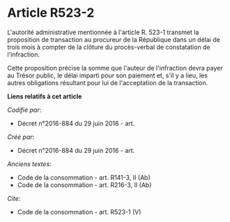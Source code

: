 # Article R523-2

L'autorité administrative mentionnée à l'article R. 523-1 transmet la proposition de transaction au procureur de la
République dans un délai de trois mois à compter de la clôture du procès-verbal de constatation de l'infraction. 

Cette proposition précise la somme que l'auteur de l'infraction devra payer au Trésor public, le délai imparti pour son
paiement et, s'il y a lieu, les autres obligations résultant pour lui de l'acceptation de la transaction.

**Liens relatifs à cet article**

_Codifié par_:

  - Décret n°2016-884 du 29 juin 2016 - art.

_Créé par_:

  - Décret n°2016-884 du 29 juin 2016 - art.

_Anciens textes_:

  - Code de la consommation - art. R141-3, II (Ab)
  - Code de la consommation - art. R216-3, II (Ab)

_Cite_:

  - Code de la consommation - art. R523-1 (V)
